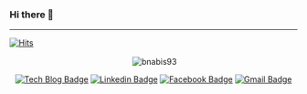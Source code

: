 ### Hi there 👋
---

[![Hits](https://hits.seeyoufarm.com/api/count/incr/badge.svg?url=https%3A%2F%2Fgithub.com%2Fbnabis93&count_bg=%2379C83D&title_bg=%23555555&icon=&icon_color=%23E7E7E7&title=hits&edge_flat=false)](https://hits.seeyoufarm.com)

<p align="center">&nbsp;<img align="center" src="https://github-readme-stats.vercel.app/api?username=bnabis93&show_icons=true" alt="bnabis93" /></p>


<div align=center>

[![Tech Blog Badge](http://img.shields.io/badge/-Tech%20blog-black?style=flat-square&logo=github&link=https://ivdevlog.tistory.com/)](https://ivdevlog.tistory.com/) 
[![Linkedin Badge](https://img.shields.io/badge/-LinkedIn-blue?style=flat-square&logo=Linkedin&logoColor=white&link=https://www.linkedin.com/in/hyeon-woo-jeong-1b3817173/)](https://www.linkedin.com/in/hyeon-woo-jeong-1b3817173/) 
[![Facebook Badge](https://img.shields.io/badge/-Facebook-1877f2?style=flat-square&logo=facebook&logoColor=white&link=https://www.facebook.com/profile.php?id=100002850883731)](https://www.facebook.com/profile.php?id=100002850883731) 
[![Gmail Badge](https://img.shields.io/badge/-Gmail-d14836?style=flat-square&logo=Gmail&logoColor=white&link=mailto:qhsh9713@gmail.com)](mailto:qhsh9713@gmail.com)
</div>

